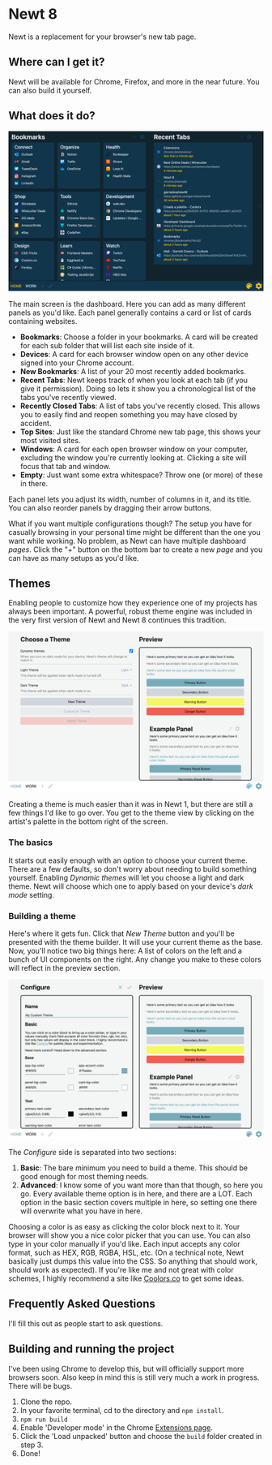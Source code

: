 # Newt 8

Newt is a replacement for your browser's new tab page.

## Where can I get it?

Newt will be available for Chrome, Firefox, and more in the near future. You can also build it yourself.

## What does it do?

![Dashboard view](/screenshots/dashboard1.png?raw=true)

The main screen is the dashboard. Here you can add as many different panels as you'd like. Each panel generally contains a card or list of cards containing websites.

* **Bookmarks**: Choose a folder in your bookmarks. A card will be created for each sub folder that will list each site inside of it.
* **Devices**: A card for each browser window open on any other device signed into your Chrome account.
* **New Bookmarks**: A list of your 20 most recently added bookmarks.
* **Recent Tabs**: Newt keeps track of when you look at each tab (if you give it permission). Doing so lets it show you a chronological list of the tabs you've recently viewed.
* **Recently Closed Tabs**: A list of tabs you've recently closed. This allows you to easily find and reopen something you may have closed by accident.
* **Top Sites**: Just like the standard Chrome new tab page, this shows your most visited sites.
* **Windows**: A card for each open browser window on your computer, excluding the window you're currently looking at. Clicking a site will focus that tab and window.
* **Empty**: Just want some extra whitespace? Throw one (or more) of these in there.

Each panel lets you adjust its width, number of columns in it, and its title. You can also reorder panels by dragging their arrow buttons.

What if you want multiple configurations though? The setup you have for casually browsing in your personal time might be different than the one you want while working. No problem, as Newt can have multiple dashboard *pages*. Click the "+" button on the bottom bar to create a new *page* and you can have as many setups as you'd like.

## Themes

Enabling people to customize how they experience one of my projects has always been important. A powerful, robust theme engine was included in the very first version of Newt and Newt 8 continues this tradition.

![Themes view](/screenshots/themes1.png?raw=true)

Creating a theme is much easier than it was in Newt 1, but there are still a few things I'd like to go over. You get to the theme view by clicking on the artist's palette in the bottom right of the screen.

### The basics

It starts out easily enough with an option to choose your current theme. There are a few defaults, so don't worry about needing to build something yourself. Enabling *Dynamic themes* will let you choose a light and dark theme. Newt will choose which one to apply based on your device's *dark mode* setting.

### Building a theme

Here's where it gets fun. Click that *New Theme* button and you'll be presented with the theme builder. It will use your current theme as the base. Now, you'll notice two big things here: A list of colors on the left and a bunch of UI components on the right. Any change you make to these colors will reflect in the preview section.

![Theme builder view](/screenshots/theme-builder.png?raw=true)

The _Configure_ side is separated into two sections:

1. **Basic**: The bare minimum you need to build a theme. This should be good enough for most theming needs.
2. **Advanced**: I know some of you want more than that though, so here you go. Every available theme option is in here, and there are a LOT. Each option in the basic section covers multiple in here, so setting one there will overwrite what you have in here.

Choosing a color is as easy as clicking the color block next to it. Your browser will show you a nice color picker that you can use. You can also type in your color manually if you'd like. Each input accepts any color format, such as HEX, RGB, RGBA, HSL, etc. (On a technical note, Newt basically just dumps this value into the CSS. So anything that should work, should work as expected). If you're like me and not great with color schemes, I highly recommend a site like [Coolors.co](https://coolors.co/) to get some ideas.

## Frequently Asked Questions

I'll fill this out as people start to ask questions.

## Building and running the project

I've been using Chrome to develop this, but will officially support more browsers soon. Also keep in mind this is still very much a work in progress. There will be bugs.

1. Clone the repo.
2. In your favorite terminal, cd to the directory and `npm install`.
3. `npm run build`
4. Enable 'Developer mode' in the Chrome [Extensions page](chrome://extensions/).
5. Click the 'Load unpacked' button and choose the `build` folder created in step 3.
6. Done!
